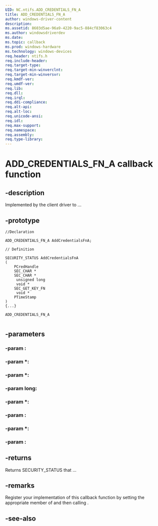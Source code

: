 ```yaml
---
UID: NC.ntifs.ADD_CREDENTIALS_FN_A
title: ADD_CREDENTIALS_FN_A
author: windows-driver-content
description: 
ms.assetid: 8603d5ae-96a9-4220-9ac5-884cf83063c4
ms.author: windowsdriverdev
ms.date: 
ms.topic: callback
ms.prod: windows-hardware
ms.technology: windows-devices
req.header: ntifs.h
req.include-header:
req.target-type:
req.target-min-winverclnt:
req.target-min-winversvr:
req.kmdf-ver:
req.umdf-ver:
req.lib:
req.dll:
req.irql: 
req.ddi-compliance:
req.alt-api:
req.alt-loc:
req.unicode-ansi:
req.idl:
req.max-support:
req.namespace:
req.assembly:
req.type-library:
---
```


# ADD_CREDENTIALS_FN_A callback function

## -description

Implemented by the client driver to ... 

## -prototype

```
//Declaration

ADD_CREDENTIALS_FN_A AddCredentialsFnA; 

// Definition

SECURITY_STATUS AddCredentialsFnA 
(
	PCredHandle 
	SEC_CHAR *
	SEC_CHAR *
	 unsigned long
	 void *
	SEC_GET_KEY_FN 
	 void *
	PTimeStamp 
)
{...}

ADD_CREDENTIALS_FN_A 


```

## -parameters

### -param : 
### -param *: 
### -param *: 
### -param long: 
### -param *: 
### -param : 
### -param *: 
### -param : 



## -returns

Returns SECURITY_STATUS that ...

## -remarks

Register your implementation of this callback function by setting the appropriate member of <!-- REPLACE ME --> and then calling <!-- REPLACE ME -->.


## -see-also